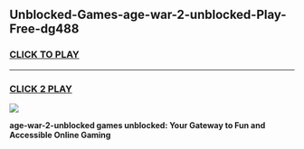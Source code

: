 
## Unblocked-Games-age-war-2-unblocked-Play-Free-dg488
<h3>
<a href="https://premium76.site?title=age-war-2-unblocked&ref=23A">CLICK TO PLAY</a></h3>
<hr>

<h3>
<a href="https://premium76.site?title=age-war-2-unblocked&ref=23A">CLICK 2 PLAY</a>
  
</h3>

<a href="https://premium76.site?title=age-war-2-unblocked&ref=23A"><img src="https://clearcache.store/games.png"></a>


**age-war-2-unblocked games unblocked: Your Gateway to Fun and Accessible Online Gaming**
